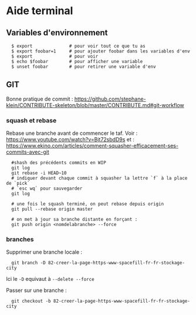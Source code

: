 # Aide terminal


## Variables d'environnement 

```
  $ export              # pour voir tout ce que tu as
  $ export foobar=1     # pour ajouter foobar dans les variables d'env
  $ export              # pour voir
  $ echo $foobar        # pour afficher une variable
  $ unset foobar        # pour retirer une variable d'env
```


## GIT

Bonne pratique de commit : https://github.com/stephane-klein/CONTRIBUTE-skeleton/blob/master/CONTRIBUTE.md#git-workflow

### squash et rebase

Rebase une branche avant de commencer le taf.
Voir : https://www.youtube.com/watch?v=Bjt72sbdD9s
et : https://www.ekino.com/articles/comment-squasher-efficacement-ses-commits-avec-git

```
  #shash des précédents commits en WIP
  git log
  git rebase -i HEAD~10
  # indiquer devant chaque commit à squasher la lettre `f` à la place de `pick`
  # `esc wq` pour sauvegarder
  git log
  
  # une fois le squash terminé, on peut rebase depuis origin
  git pull --rebase origin master

  # on met à jour sa branche distante en forçant :
  git push origin <nomdelabranche> --force
```

### branches 

Supprimer une branche locale :

```
  git branch -D 82-creer-la-page-https-www-spacefill-fr-fr-stockage-city
```

Ici le `-D` equivaut à `--delete --force`

Passer sur une branche :

```
  git checkout -b 82-creer-la-page-https-www-spacefill-fr-fr-stockage-city
```

